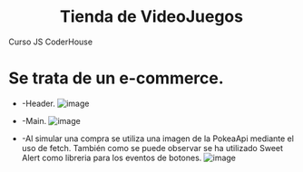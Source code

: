 <h1 align="center"> Tienda de VideoJuegos </h1>
Curso JS CoderHouse

# Se trata de un e-commerce.
 
* -Header.
![image](https://user-images.githubusercontent.com/101586871/200135051-714ee98a-5a31-43dd-aeae-56e1d3af697e.png)

* -Main.
![image](https://user-images.githubusercontent.com/101586871/200135082-23930d4d-0974-44a7-85d0-fffdd54c0725.png)

* -Al simular una compra se utiliza una imagen de la PokeaApi mediante el uso de fetch. También como se puede observar se ha utilizado Sweet Alert como libreria para los eventos de botones.
![image](https://user-images.githubusercontent.com/101586871/200135148-67f87891-7d63-4fa9-917b-8a3a8661ade8.png)
